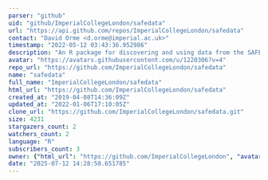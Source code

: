```yaml
---
parser: "github"
uid: "github/ImperialCollegeLondon/safedata"
url: "https://api.github.com/repos/ImperialCollegeLondon/safedata"
contact: "David Orme <d.orme@imperial.ac.uk>"
timestamp: "2022-05-12 03:43:36.952986"
description: "An R package for discovering and using data from the SAFE Project"
avatar: "https://avatars.githubusercontent.com/u/1220306?v=4"
repo_url: "https://github.com/ImperialCollegeLondon/safedata"
name: "safedata"
full_name: "ImperialCollegeLondon/safedata"
html_url: "https://github.com/ImperialCollegeLondon/safedata"
created_at: "2019-04-08T14:36:09Z"
updated_at: "2022-01-06T17:10:05Z"
clone_url: "https://github.com/ImperialCollegeLondon/safedata.git"
size: 4231
stargazers_count: 2
watchers_count: 2
language: "R"
subscribers_count: 3
owner: {"html_url": "https://github.com/ImperialCollegeLondon", "avatar_url": "https://avatars.githubusercontent.com/u/1220306?v=4", "login": "ImperialCollegeLondon", "type": "Organization"}
date: "2025-07-12 14:28:50.651785"
---
```

